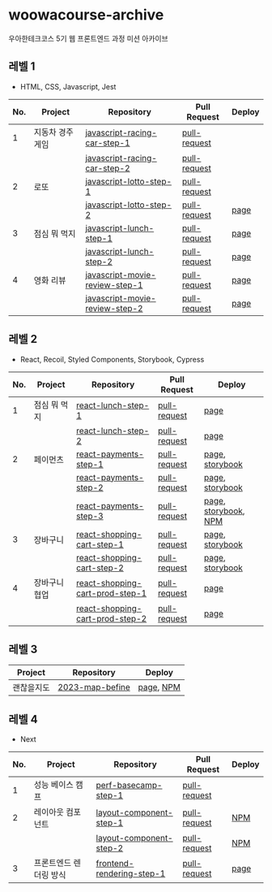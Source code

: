 # woowacourse-archive

우아한테크코스 5기 웹 프론트엔드 과정 미션 아카이브

## 레벨 1

- HTML, CSS, Javascript, Jest

| No. | Project          | Repository                                                                                         | Pull Request                                                                   | Deploy                                                             |
| --- | ---------------- | -------------------------------------------------------------------------------------------------- | ------------------------------------------------------------------------------ | ------------------------------------------------------------------ |
| 1   | 지동차 경주 게임 | [javascript-racing-car-step-1](https://github.com/semnil5202/javascript-racingcar/tree/step1)      | [pull-request](https://github.com/woowacourse/javascript-racingcar/pull/175)   |                                                                    |
|     |                  | [javascript-racing-car-step-2](https://github.com/semnil5202/javascript-racingcar/tree/step2)      | [pull-request](https://github.com/woowacourse/javascript-racingcar/pull/233)   |                                                                    |
| 2   | 로또             | [javascript-lotto-step-1](https://github.com/semnil5202/javascript-lotto/tree/step1)               | [pull-request](https://github.com/woowacourse/javascript-lotto/pull/178)       |                                                                    |
|     |                  | [javascript-lotto-step-2](https://github.com/semnil5202/javascript-lotto/tree/step2)               | [pull-request](https://github.com/woowacourse/javascript-lotto/pull/244)       | [page](https://semnil5202.github.io/javascript-lotto/)             |
| 3   | 점심 뭐 먹지     | [javascript-lunch-step-1](https://github.com/semnil5202/javascript-lunch/tree/step1)               | [pull-request](https://github.com/woowacourse/javascript-lunch/pull/9)         | [page](https://semnil5202.github.io/javascript-lunch/dist/)        |
|     |                  | [javascript-lunch-step-2](https://github.com/semnil5202/javascript-lunch/tree/step2)               | [pull-request](https://github.com/woowacourse/javascript-lunch/pull/93)        | [page](https://semnil5202.github.io/javascript-lunch/dist/)        |
| 4   | 영화 리뷰        | [javascript-movie-review-step-1](https://github.com/semnil5202/javascript-movie-review/tree/step1) | [pull-request](https://github.com/woowacourse/javascript-movie-review/pull/12) | [page](https://semnil5202.github.io/javascript-movie-review/dist/) |
|     |                  | [javascript-movie-review-step-2](https://github.com/semnil5202/javascript-movie-review/tree/step2) | [pull-request](https://github.com/woowacourse/javascript-movie-review/pull/66) | [page](https://semnil5202.github.io/javascript-movie-review/dist/) |

## 레벨 2

- React, Recoil, Styled Components, Storybook, Cypress

| No. | Project       | Repository                                                                                           | Pull Request                                                                     | Deploy                                                                                                                                                                                                                                            |
| --- | ------------- | ---------------------------------------------------------------------------------------------------- | -------------------------------------------------------------------------------- | ------------------------------------------------------------------------------------------------------------------------------------------------------------------------------------------------------------------------------------------------- |
| 1   | 점심 뭐 먹지  | [react-lunch-step-1](https://github.com/semnil5202/react-lunch/tree/step1)                           | [pull-request](https://github.com/woowacourse/react-lunch/pull/21)               | [page](https://semnil5202.github.io/react-lunch/build/)                                                                                                                                                                                           |
|     |               | [react-lunch-step-2](https://github.com/semnil5202/react-lunch/tree/step2)                           | [pull-request](https://github.com/woowacourse/react-lunch/pull/83)               | [page](https://semnil5202.github.io/react-lunch/build/)                                                                                                                                                                                           |
| 2   | 페이먼츠      | [react-payments-step-1](https://github.com/semnil5202/react-payments/tree/step1)                     | [pull-request](https://github.com/woowacourse/react-payments/pull/192)           | [page](https://semnil5202.github.io/react-payments/), [storybook](https://6440f8da06a6f5059f0881e0-vhqkfnocxw.chromatic.com/?path=/story/section-card--card-story)                                                                                |
|     |               | [react-payments-step-2](https://github.com/semnil5202/react-payments/tree/step2)                     | [pull-request](https://github.com/woowacourse/react-payments/pull/257)           | [page](https://semnil5202.github.io/react-payments/), [storybook](https://6440f8da06a6f5059f0881e0-qpkiviehgi.chromatic.com/?path=/story/section-cardaliasinput--card-alias-input-story)                                                          |
|     |               | [react-payments-step-3](https://github.com/semnil5202/react-payments/tree/step3)                     | [pull-request](https://github.com/woowacourse/react-payments/pull/287)           | [page](https://semnil5202.github.io/react-payments/), [storybook](https://6440f8da06a6f5059f0881e0-gbfcgbdqdx.chromatic.com/?path=/story/item-card--card-story), [NPM](https://www.npmjs.com/package/seeen-react-payments-modal?activeTab=readme) |
| 3   | 장바구니      | [react-shopping-cart-step-1](https://github.com/semnil5202/react-shopping-cart/tree/step1)           | [pull-request](https://github.com/woowacourse/react-shopping-cart/pull/157)      | [page](https://semnil5202.github.io/react-shopping-cart), [storybook](https://6440f8da06a6f5059f0881e0-bccnhxldes.chromatic.com/?path=/story/components-addtocartbutton--default)                                                                 |
|     |               | [react-shopping-cart-step-2](https://github.com/semnil5202/react-shopping-cart/tree/step2)           | [pull-request](https://github.com/woowacourse/react-shopping-cart/pull/221)      | [page](https://semnil5202.github.io/react-shopping-cart/), [storybook](https://6440f8da06a6f5059f0881e0-yafkpudemh.chromatic.com/?path=/story/components-cartbutton--default)                                                                     |
| 4   | 장바구니 협업 | [react-shopping-cart-prod-step-1](https://github.com/semnil5202/react-shopping-cart-prod/tree/step1) | [pull-request](https://github.com/woowacourse/react-shopping-cart-prod/pull/86)  | [page](https://monumental-kleicha-ad648a.netlify.app/)                                                                                                                                                                                            |
|     |               | [react-shopping-cart-prod-step-2](https://github.com/semnil5202/react-shopping-cart-prod/tree/step2) | [pull-request](https://github.com/woowacourse/react-shopping-cart-prod/pull/158) | [page](https://monumental-kleicha-ad648a.netlify.app/)                                                                                                                                                                                            |

## 레벨 3

| Project    | Repository                                                              | Deploy                                                                                 |
| ---------- | ----------------------------------------------------------------------- | -------------------------------------------------------------------------------------- |
| 괜찮을지도 | [2023-map-befine](https://github.com/woowacourse-teams/2023-map-befine) | [page](https://mapbefine.com/), [NPM](https://www.npmjs.com/package/map-befine-swiper) |

## 레벨 4

- Next

| No. | Project                | Repository                                                                               | Pull Request                                                              | Deploy                                                                    |
| --- | ---------------------- | ---------------------------------------------------------------------------------------- | ------------------------------------------------------------------------- | ------------------------------------------------------------------------- |
| 1   | 성능 베이스 캠프       | [perf-basecamp-step-1](https://github.com/semnil5202/perf-basecamp/tree/step1)           | [pull-request](https://github.com/woowacourse/perf-basecamp/pull/101)     |                                                                           |
| 2   | 레이아웃 컴포넌트      | [layout-component-step-1](https://github.com/semnil5202/layout-component/tree/step1)     | [pull-request](https://github.com/woowacourse/layout-component/pull/36)   | [NPM](https://www.npmjs.com/package/seeen-layout-component)               |
|     |                        | [layout-component-step-2](https://github.com/semnil5202/layout-component/tree/step2)     | [pull-request](https://github.com/woowacourse/layout-component/pull/84)   | [NPM](https://www.npmjs.com/package/seeen-tab-layout)                     |
| 3   | 프론트엔드 렌더링 방식 | [frontend-rendering-step-1](https://github.com/semnil5202/frontend-rendering/tree/step1) | [pull-request](https://github.com/woowacourse/frontend-rendering/pull/20) | [page](https://frontend-rendering-o2qevo70g-se-eens-projects.vercel.app/) |

